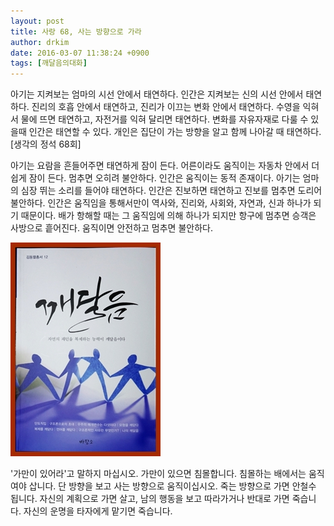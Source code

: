 ```yaml
---
layout: post
title: 사랑 68, 사는 방향으로 가라
author: drkim
date: 2016-03-07 11:38:24 +0900
tags: [깨달음의대화]
---
```

아기는 지켜보는 엄마의 시선 안에서 태연하다. 인간은 지켜보는 신의 시선 안에서 태연하다. 진리의 호흡 안에서 태연하고, 진리가 이끄는 변화 안에서 태연하다. 수영을 익혀서 물에 뜨면 태연하고, 자전거를 익혀 달리면 태연하다. 변화를 자유자재로 다룰 수 있을때 인간은 태연할 수 있다. 개인은 집단이 가는 방향을 알고 함께 나아갈 때 태연하다. [생각의 정석 68회]

  


아기는 요람을 흔들어주면 태연하게 잠이 든다. 어른이라도 움직이는 자동차 안에서 더 쉽게 잠이 든다. 멈추면 오히려 불안하다. 인간은 움직이는 동적 존재이다. 아기는 엄마의 심장 뛰는 소리를 들어야 태연하다. 인간은 진보하면 태연하고 진보를 멈추면 도리어 불안하다. 인간은 움직임을 통해서만이 역사와, 진리와, 사회와, 자연과, 신과 하나가 되기 때문이다. 배가 항해할 때는 그 움직임에 의해 하나가 되지만 항구에 멈추면 승객은 사방으로 흩어진다. 움직이면 안전하고 멈추면 불안하다.

  


![](/files/attach/images/198/018/683/aDSC01523.JPG)

  


  


'가만이 있어라'고 말하지 마십시오. 가만이 있으면 침몰합니다. 침몰하는 배에서는 움직여야 삽니다. 단 방향을 보고 사는 방향으로 움직이십시오. 죽는 방향으로 가면 안철수 됩니다. 자신의 계획으로 가면 살고, 남의 행동을 보고 따라가거나 반대로 가면 죽습니다. 자신의 운명을 타자에게 맡기면 죽습니다.